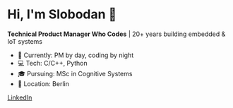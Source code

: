 # Hi, I'm Slobodan 👋

**Technical Product Manager Who Codes** | 20+ years building embedded & IoT systems

- 🔧 Currently: PM by day, coding by night
- 💻 Tech: C/C++, Python
- 🎓 Pursuing: MSc in Cognitive Systems
- 📍 Location: Berlin

[LinkedIn](https://www.linkedin.com/in/slobodanninkov/) 
